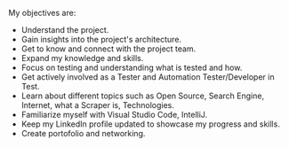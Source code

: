 My objectives are:

- Understand the project.
- Gain insights into the project's architecture.
- Get to know and connect with the project team.
- Expand my knowledge and skills.
- Focus on testing and understanding what is tested and how.
- Get actively involved as a Tester and Automation Tester/Developer in Test.
- Learn about different topics such as Open Source, Search Engine, Internet, what a Scraper is, Technologies.
- Familiarize myself with Visual Studio Code, IntelliJ.
- Keep my LinkedIn profile updated to showcase my progress and skills.
- Create portofolio and networking.
